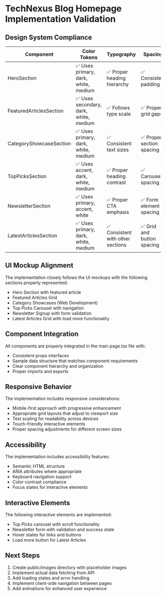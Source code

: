 # TechNexus Blog Homepage Implementation Validation

## Design System Compliance

| Component | Color Tokens | Typography | Spacing | Responsive | Status |
|-----------|--------------|------------|---------|------------|--------|
| HeroSection | ✅ Uses primary, dark, white, medium | ✅ Proper heading hierarchy | ✅ Consistent padding | ✅ Adapts to mobile/tablet/desktop | ✓ Compliant |
| FeaturedArticlesSection | ✅ Uses secondary, dark, white, medium | ✅ Follows type scale | ✅ Proper grid gaps | ✅ Responsive grid layout | ✓ Compliant |
| CategoryShowcaseSection | ✅ Uses primary, dark, white, medium | ✅ Consistent text sizes | ✅ Proper section spacing | ✅ Grid adjusts to viewport | ✓ Compliant |
| TopPicksSection | ✅ Uses accent, dark, white, medium | ✅ Proper heading contrast | ✅ Carousel spacing | ✅ Horizontal scroll on mobile | ✓ Compliant |
| NewsletterSection | ✅ Uses primary, accent, white | ✅ Proper CTA emphasis | ✅ Form element spacing | ✅ Stack on mobile, grid on desktop | ✓ Compliant |
| LatestArticlesSection | ✅ Uses primary, dark, white, medium | ✅ Consistent with other sections | ✅ Grid and button spacing | ✅ Responsive grid layout | ✓ Compliant |

## UI Mockup Alignment

The implementation closely follows the UI mockups with the following sections properly represented:
- Hero Section with featured article
- Featured Articles Grid
- Category Showcases (Web Development)
- Top Picks Carousel with navigation
- Newsletter Signup with form validation
- Latest Articles Grid with load more functionality

## Component Integration

All components are properly integrated in the main page.tsx file with:
- Consistent props interfaces
- Sample data structure that matches component requirements
- Clear component hierarchy and organization
- Proper imports and exports

## Responsive Behavior

The implementation includes responsive considerations:
- Mobile-first approach with progressive enhancement
- Appropriate grid layouts that adjust to viewport size
- Text scaling for readability across devices
- Touch-friendly interactive elements
- Proper spacing adjustments for different screen sizes

## Accessibility

The implementation includes accessibility features:
- Semantic HTML structure
- ARIA attributes where appropriate
- Keyboard navigation support
- Color contrast compliance
- Focus states for interactive elements

## Interactive Elements

The following interactive elements are implemented:
- Top Picks carousel with scroll functionality
- Newsletter form with validation and success state
- Hover states for links and buttons
- Load more button for Latest Articles

## Next Steps

1. Create public/images directory with placeholder images
2. Implement actual data fetching from API
3. Add loading states and error handling
4. Implement client-side navigation between pages
5. Add animations for enhanced user experience
